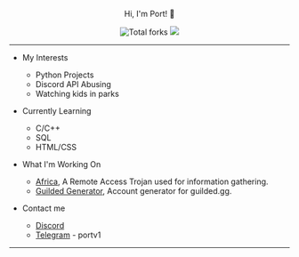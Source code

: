 <p align="center">
    Hi, I'm Port! 👋
</p><p align="center">
    <img src="https://img.shields.io/badge/dynamic/json?&label=Total%20Forks&color=grey&style=flat&style=for-the-badge&query=%24.forks&url=https://api.github-star-counter.workers.dev/user/mentionable" alt="Total forks">
    <img src="https://komarev.com/ghpvc/?username=TrolledTooMuch&color=grey">
</p>

---------------------------------------------------------------------------------------

* My Interests
  * Python Projects
  * Discord API Abusing
  * Watching kids in parks

* Currently Learning
  * C/C++
  * SQL
  * HTML/CSS

* What I'm Working On
  * [Africa](https://github.com/mentionable/africa), A Remote Access Trojan used for information gathering.
  * [Guilded Generator](https://github.com/mentionable/Guilded-Generator), Account generator for guilded.gg.

* Contact me
  * [Discord](https://discord.com/user/927231090152837140)
  * [Telegram](https://t.me/portv1) - portv1

---------------------------------------------------------------------------------------
